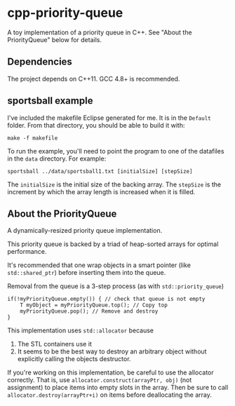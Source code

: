 cpp-priority-queue
==========

A toy implementation of a priority queue in C++. See "About the PriorityQueue" below for details.

Dependencies
------------
The project depends on C++11. GCC 4.8+ is recommended.

sportsball example
------------------------------
I've included the makefile Eclipse generated for me. It is in the `Default` 
folder. From that directory, you should be able to build it with:

    make -f makefile

To run the example, you'll need to point the program to one of the datafiles in the `data`
directory. For example:

    sportsball ../data/sportsball1.txt [initialSize] [stepSize]

The `initialSize` is the initial size of the backing array. The `stepSize`
is the increment by which the array length is increased when it is filled.

About the PriorityQueue
-----------------------
A dynamically-resized priority queue implementation.

This priority queue is backed by a triad of heap-sorted arrays for
optimal performance.

It's recommended that one wrap objects in a smart pointer
(like `std::shared_ptr`) before inserting them into the queue.

Removal from the queue is a 3-step process (as with `std::priority_queue`)

    if(!myPriorityQueue.empty()) { // check that queue is not empty
        T myObject = myPriorityQueue.top(); // Copy top
        myPriorityQueue.pop(); // Remove and destroy
    }

This implementation uses `std::allocator` because

1. The STL containers use it
2. It seems to be the best way to destroy an arbitrary object without
       explicitly calling the objects destructor.

If you're working on this implementation, be careful to use the allocator
correctly. That is, use `allocator.construct(arrayPtr, obj)` (not assignment)
to place items into empty slots in the array. Then be sure to call
`allocator.destroy(arrayPtr+i)` on items before deallocating the array.
